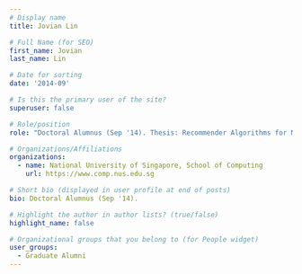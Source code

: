 ```yaml
---
# Display name
title: Jovian Lin

# Full Name (for SEO) 
first_name: Jovian
last_name: Lin

# Date for sorting
date: '2014-09'

# Is this the primary user of the site?
superuser: false

# Role/position
role: "Doctoral Alumnus (Sep '14). Thesis: Recommender Algorithms for Mobile Applications."

# Organizations/Affiliations
organizations:
  - name: National University of Singapore, School of Computing
    url: https://www.comp.nus.edu.sg

# Short bio (displayed in user profile at end of posts)
bio: Doctoral Alumnus (Sep '14). 

# Highlight the author in author lists? (true/false)
highlight_name: false

# Organizational groups that you belong to (for People widget)
user_groups:
  - Graduate Alumni
---
```

